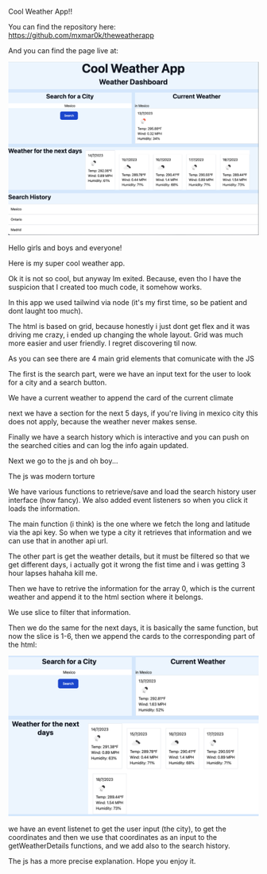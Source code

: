 Cool Weather App!!

You can find the repository here: https://github.com/mxmar0k/theweatherapp

And you can find the page live at: 


![Alt text](image.png)

Hello girls and boys and everyone!

Here is my super cool weather app.

Ok it is not so cool, but anyway Im exited. Because, even tho I have the suspicion that I created too much code, it somehow works.

In this app we used tailwind via node (it's my first time, so be patient and dont laught too much).

The html is based on grid, because honestly i just dont get flex and it was driving me crazy, i ended up changing the whole layout. Grid was much more easier and user friendly. I regret discovering til now.

As you can see there are 4 main grid elements that comunicate with the JS

The first is the search part, were we have an input text for the user to look for a city and a search button.

We have a current weather to append the card of the  current climate

next we have a section for the next 5 days, if you're living in mexico city this does not apply, because the weather never makes sense.

Finally we have a search history which is interactive and you can push on the searched cities and can log the info again updated.

Next we go to the js and oh boy...

The js was modern torture

We have various functions to retrieve/save and load the search history user interface (how fancy). We also added event listeners so when you click it loads the information. 

The main function (i think) is the one where we fetch the long and latitude via the api key. So when we type a city it retrieves that information and we can use that in another api url. 

The other part is get the weather details, but it must be filtered so that we get different days, i actually got it wrong the fist time and i was getting 3 hour lapses hahaha kill me.

Then we have to retrive the information for the array 0, which is the current weather and append it to the html section where it belongs.

We use slice to filter that information.

Then we do the same for the next days, it is basically the same function, but now the slice is 1-6, then we append the cards to the corresponding part of the html:

![Alt text](<Captura de pantalla 2023-07-13 a la(s) 19.08.22.png>)

we have an event listenet to get the user input (the city), to get the coordinates and then we use that coordinates as an input to the getWeatherDetails functions, and we add also to the search history.

The js has a more precise explanation. Hope you enjoy it.




